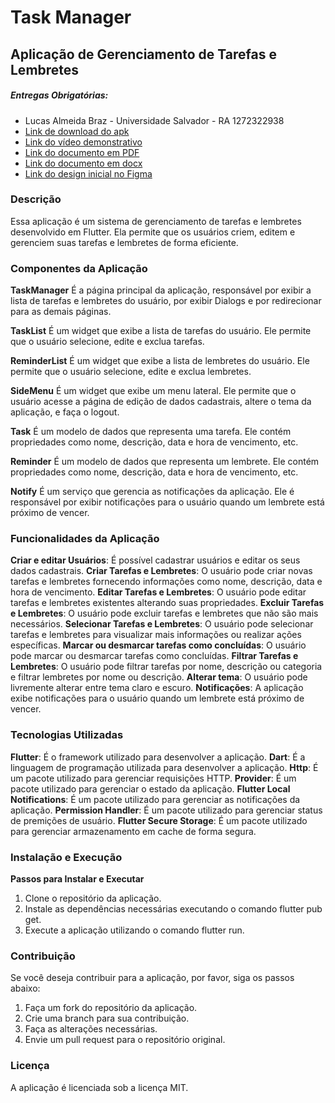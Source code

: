 # Task Manager
## Aplicação de Gerenciamento de Tarefas e Lembretes

##### Entregas Obrigatórias:
- Lucas Almeida Braz - Universidade Salvador - RA 1272322938
- [Link de download do apk](https://drive.google.com/file/d/1oWdiPEsLrufKO_G4_NRRvYsLkCYx_kNa/view?usp=drive_link)
- [Link do vídeo demonstrativo](https://youtu.be/nxw_Vt6CPDM)
- [Link do documento em PDF](https://drive.google.com/file/d/1gD-2QIGYLEcW1KyR6ApSB1ej3Jyw4T0e/view?usp=sharing)
- [Link do documento em docx](https://docs.google.com/document/d/1X4Bcq-XpNQnfz7zREWA6vjwsVYuo2beWnv8KlAkY7-0/edit?usp=sharing)
- [Link do design inicial no Figma](https://www.figma.com/design/5LaVl7UJpDDU4agLl0VCKM/Prot%C3%B3tipo-Usabilidade?node-id=0-1&node-type=canvas&t=0vLyIHfwPuzrcEhI-0)

### Descrição
Essa aplicação é um sistema de gerenciamento de tarefas e lembretes desenvolvido em Flutter. Ela permite que os usuários criem, editem e gerenciem suas tarefas e lembretes de forma eficiente.

### Componentes da Aplicação
**TaskManager**
É a página principal da aplicação, responsável por exibir a lista de tarefas e lembretes do usuário, por exibir Dialogs e por redirecionar para as demais páginas. 

**TaskList**
É um widget que exibe a lista de tarefas do usuário. Ele permite que o usuário selecione, edite e exclua tarefas.

**ReminderList**
É um widget que exibe a lista de lembretes do usuário. Ele permite que o usuário selecione, edite e exclua lembretes.

**SideMenu**
É um widget que exibe um menu lateral. Ele permite que o usuário acesse a página de edição de dados cadastrais, altere o tema da aplicação, e faça o logout.

**Task**
É um modelo de dados que representa uma tarefa. Ele contém propriedades como nome, descrição, data e hora de vencimento, etc.

**Reminder**
É um modelo de dados que representa um lembrete. Ele contém propriedades como nome, descrição, data e hora de vencimento, etc.

**Notify**
É um serviço que gerencia as notificações da aplicação. Ele é responsável por exibir notificações para o usuário quando um lembrete está próximo de vencer.

### Funcionalidades da Aplicação
**Criar e editar Usuários**: É possível cadastrar usuários e editar os seus dados cadastrais.
**Criar Tarefas e Lembretes**: O usuário pode criar novas tarefas e lembretes fornecendo informações como nome, descrição, data e hora de vencimento.
**Editar Tarefas e Lembretes**: O usuário pode editar tarefas e lembretes existentes alterando suas propriedades.
**Excluir Tarefas e Lembretes**: O usuário pode excluir tarefas e lembretes que não são mais necessários.
**Selecionar Tarefas e Lembretes**: O usuário pode selecionar tarefas e lembretes para visualizar mais informações ou realizar ações específicas.
**Marcar ou desmarcar tarefas como concluídas**: O usuário pode marcar ou desmarcar tarefas como concluídas.
**Filtrar Tarefas e Lembretes**: O usuário pode filtrar tarefas por nome, descrição ou categoria e filtrar lembretes por nome ou descrição. 
**Alterar tema**: O usuário pode livremente alterar entre tema claro e escuro.
**Notificações**: A aplicação exibe notificações para o usuário quando um lembrete está próximo de vencer.
### Tecnologias Utilizadas
**Flutter**: É o framework utilizado para desenvolver a aplicação.
**Dart**: É a linguagem de programação utilizada para desenvolver a aplicação.
**Http**: É um pacote utilizado para gerenciar requisições HTTP.
**Provider**: É um pacote utilizado para gerenciar o estado da aplicação.
**Flutter Local Notifications**: É um pacote utilizado para gerenciar as notificações da aplicação.
**Permission Handler**: É um pacote utilizado para gerenciar status de premições de usuário.
**Flutter Secure Storage**: É um pacote utilizado para gerenciar armazenamento em cache de forma segura.
### Instalação e Execução
**Passos para Instalar e Executar**
1. Clone o repositório da aplicação.
2. Instale as dependências necessárias executando o comando flutter pub get.
3. Execute a aplicação utilizando o comando flutter run.
### Contribuição
Se você deseja contribuir para a aplicação, por favor, siga os passos abaixo:

1. Faça um fork do repositório da aplicação.
2. Crie uma branch para sua contribuição.
3. Faça as alterações necessárias.
4. Envie um pull request para o repositório original.
### Licença
A aplicação é licenciada sob a licença MIT.